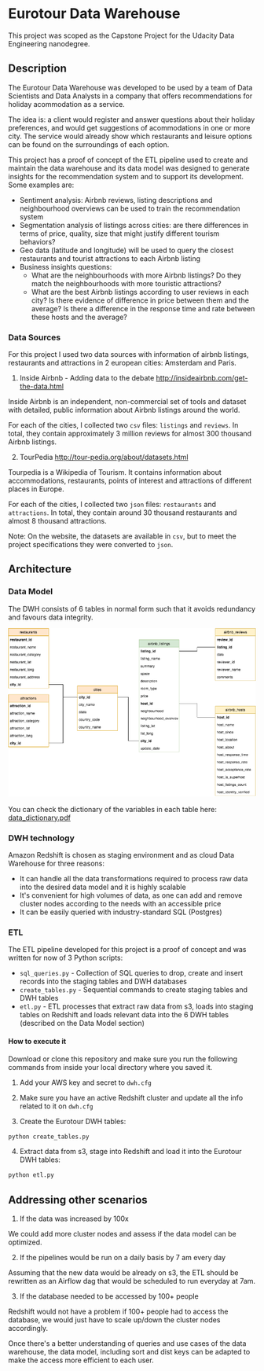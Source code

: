 # Eurotour Data Warehouse

This project was scoped as the Capstone Project for the Udacity Data Engineering nanodegree.

## Description

The Eurotour Data Warehouse was developed to be used by a team of Data Scientists and Data Analysts in a company that offers recommendations for holiday acommodation as a service. 

The idea is: a client would register and answer questions about their holiday preferences, and would get suggestions of acommodations in one or more city. The service would already show which restaurants and leisure options can be found on the surroundings of each option.

This project has a proof of concept of the ETL pipeline used to create and maintain the data warehouse and its data model was designed to generate insights for the recommendation system and to support its development. Some examples are:
- Sentiment analysis: Airbnb reviews, listing descriptions and neighbourhood overviews can be used to train the recommendation system 
- Segmentation analysis of listings across cities: are there differences in terms of price, quality, size that might justify different tourism behaviors?
- Geo data (latitude and longitude) will be used to query the closest restaurants and tourist attractions to each Airbnb listing
- Business insights questions: 
  - What are the neighbourhoods with more Airbnb listings? Do they match the neighbourhoods with more touristic attractions?
  - What are the best Airbnb listings according to user reviews in each city? Is there evidence of difference in price between them and the average? Is there a difference in the response time and rate between these hosts and the average?

### Data Sources

For this project I used two data sources with information of airbnb listings, restaurants and attractions in 2 european cities: Amsterdam and Paris.

1. Inside Airbnb - Adding data to the debate http://insideairbnb.com/get-the-data.html

Inside Airbnb is an independent, non-commercial set of tools and dataset with detailed, public information about Airbnb listings around the world. 

For each of the cities, I collected two `csv` files: `listings` and `reviews`. In total, they contain approximately 3 million reviews for almost 300 thousand Airbnb listings.

2. TourPedia http://tour-pedia.org/about/datasets.html

Tourpedia is a Wikipedia of Tourism. It contains information about accommodations, restaurants, points of interest and attractions of different places in Europe.

For each of the cities, I collected two `json` files: `restaurants` and `attractions`. In total, they contain around 30 thousand restaurants and almost 8 thousand attractions.

Note: On the website, the datasets are available in `csv`, but to meet the project specifications they were converted to `json`.

## Architecture

### Data Model

The DWH consists of 6 tables in normal form such that it avoids redundancy and favours data integrity.

![data model](docs/data_model.png)

You can check the dictionary of the variables in each table here: [data_dictionary.pdf](docs/data_dictionary.pdf)

### DWH technology

Amazon Redshift is chosen as staging environment and as cloud Data Warehouse for three reasons: 
- It can handle all the data transformations required to process raw data into the desired data model and it is highly scalable
- It's convenient for high volumes of data, as one can add and remove cluster nodes according to the needs with an accessible price
- It can be easily queried with industry-standard SQL (Postgres)

### ETL

The ETL pipeline developed for this project is a proof of concept and was written for now of 3 Python scripts:

  * `sql_queries.py` - Collection of SQL queries to drop, create and insert records into the staging tables and DWH databases
  * `create_tables.py` - Sequential commands to create staging tables and DWH tables
  * `etl.py` - ETL processes that extract raw data from s3, loads into staging tables on Redshift and loads relevant data into the 6 DWH tables (described on the Data Model section)

#### How to execute it
Download or clone this repository and make sure you run the following commands from inside your local directory where you saved it.

1. Add your AWS key and secret to `dwh.cfg`

2. Make sure you have an active Redshift cluster and update all the info related to it on `dwh.cfg`

3. Create the Eurotour DWH tables:

```python
python create_tables.py
```

4. Extract data from s3, stage into Redshift and load it into the Eurotour DWH tables:

```python
python etl.py
```

## Addressing other scenarios

1. If the data was increased by 100x

We could add more cluster nodes and assess if the data model can be optimized.

2. If the pipelines would be run on a daily basis by 7 am every day

Assuming that the new data would be already on s3, the ETL should be rewritten as an Airflow dag that would be scheduled to run everyday at 7am.

3. If the database needed to be accessed by 100+ people

Redshift would not have a problem if 100+ people had to access the database, we would just have to scale up/down the cluster nodes accordingly. 

Once there's a better understanding of queries and use cases of the data warehouse, the data model, including sort and dist keys can be adapted to make the access more efficient to each user.
